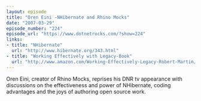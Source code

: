 ```yaml
---
layout: episode
title: "Oren Eini -NHibernate and Rhino Mocks"
date: "2007-03-29"
episode_number: "224"
episode_url: "https://www.dotnetrocks.com/?show=224"
links:
- title: "NHibernate"
  url: "http://www.hibernate.org/343.html"
- title: "Working Effectively with Legacy-Book"
  url: "http://www.amazon.com/Working-Effectively-Legacy-Robert-Martin/dp/0131177052"
---
```


Oren Eini, creator of Rhino Mocks, reprises his DNR tv appearance with discussions on the effectiveness and power of NHibernate, coding advantages and the joys of authoring open source work.
